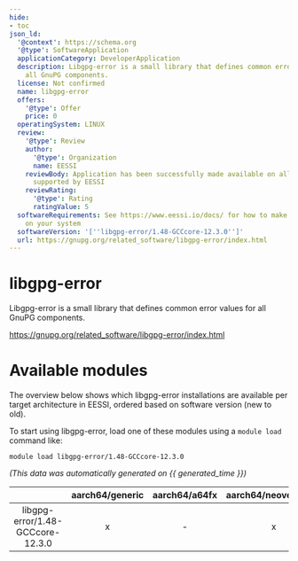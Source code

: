 ```yaml
---
hide:
- toc
json_ld:
  '@context': https://schema.org
  '@type': SoftwareApplication
  applicationCategory: DeveloperApplication
  description: Libgpg-error is a small library that defines common error values for
    all GnuPG components.
  license: Not confirmed
  name: libgpg-error
  offers:
    '@type': Offer
    price: 0
  operatingSystem: LINUX
  review:
    '@type': Review
    author:
      '@type': Organization
      name: EESSI
    reviewBody: Application has been successfully made available on all architectures
      supported by EESSI
    reviewRating:
      '@type': Rating
      ratingValue: 5
  softwareRequirements: See https://www.eessi.io/docs/ for how to make EESSI available
    on your system
  softwareVersion: '[''libgpg-error/1.48-GCCcore-12.3.0'']'
  url: https://gnupg.org/related_software/libgpg-error/index.html
---
```


libgpg-error
============


Libgpg-error is a small library that defines common error values for all GnuPG components.

https://gnupg.org/related_software/libgpg-error/index.html
# Available modules


The overview below shows which libgpg-error installations are available per target architecture in EESSI, ordered based on software version (new to old).

To start using libgpg-error, load one of these modules using a `module load` command like:

```shell
module load libgpg-error/1.48-GCCcore-12.3.0
```

*(This data was automatically generated on {{ generated_time }})*

| |aarch64/generic|aarch64/a64fx|aarch64/neoverse_n1|aarch64/neoverse_v1|aarch64/nvidia/grace|x86_64/generic|x86_64/amd/zen2|x86_64/amd/zen3|x86_64/amd/zen4|x86_64/intel/cascadelake|x86_64/intel/haswell|x86_64/intel/icelake|x86_64/intel/sapphirerapids|x86_64/intel/skylake_avx512|
| :---: | :---: | :---: | :---: | :---: | :---: | :---: | :---: | :---: | :---: | :---: | :---: | :---: | :---: | :---: |
|libgpg-error/1.48-GCCcore-12.3.0|x|-|x|x|x|x|x|x|x|x|x|x|x|x|
